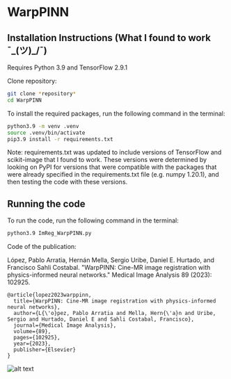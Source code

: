 # WarpPINN 

## Installation Instructions (What I found to work ¯\_(ツ)_/¯)

Requires Python 3.9 and TensorFlow 2.9.1  

Clone repository:  
```bash 
git clone *repository*  
cd WarpPINN  
```

To install the required packages, run the following command in the terminal:  
```bash  
python3.9 -m venv .venv 
source .venv/bin/activate
pip3.9 install -r requirements.txt
```  

Note: requirements.txt was updated to include versions of TensorFlow and scikit-image that I found to work. These versions were determined by looking on PyPI for versions that were compatible with the packages that were already specified in the requirements.txt file (e.g. numpy 1.20.1), and then testing the code with these versions.

## Running the code 

To run the code, run the following command in the terminal:  
```bash 
python3.9 ImReg_WarpPINN.py  
```

Code of the publication:

López, Pablo Arratia, Hernán Mella, Sergio Uribe, Daniel E. Hurtado, and Francisco Sahli Costabal. "WarpPINN: Cine-MR image registration with physics-informed neural networks." Medical Image Analysis 89 (2023): 102925.

```
@article{lopez2023warppinn,
  title={WarpPINN: Cine-MR image registration with physics-informed neural networks},
  author={L{\'o}pez, Pablo Arratia and Mella, Hern{\'a}n and Uribe, Sergio and Hurtado, Daniel E and Sahli Costabal, Francisco},
  journal={Medical Image Analysis},
  volume={89},
  pages={102925},
  year={2023},
  publisher={Elsevier}
}
```

![alt text](warpPINN.gif)
